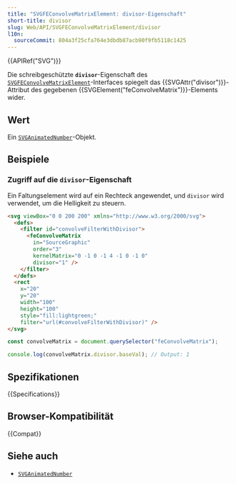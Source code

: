 ```yaml
---
title: "SVGFEConvolveMatrixElement: divisor-Eigenschaft"
short-title: divisor
slug: Web/API/SVGFEConvolveMatrixElement/divisor
l10n:
  sourceCommit: 804a3f25cfa764e3dbdb87acb90f9fb5118c1425
---
```


{{APIRef("SVG")}}

Die schreibgeschützte **`divisor`**-Eigenschaft des [`SVGFEConvolveMatrixElement`](/de/docs/Web/API/SVGFEConvolveMatrixElement)-Interfaces spiegelt das {{SVGAttr("divisor")}}-Attribut des gegebenen {{SVGElement("feConvolveMatrix")}}-Elements wider.

## Wert

Ein [`SVGAnimatedNumber`](/de/docs/Web/API/SVGAnimatedNumber)-Objekt.

## Beispiele

### Zugriff auf die `divisor`-Eigenschaft

Ein Faltungselement wird auf ein Rechteck angewendet, und `divisor` wird verwendet, um die Helligkeit zu steuern.

```html
<svg viewBox="0 0 200 200" xmlns="http://www.w3.org/2000/svg">
  <defs>
    <filter id="convolveFilterWithDivisor">
      <feConvolveMatrix
        in="SourceGraphic"
        order="3"
        kernelMatrix="0 -1 0 -1 4 -1 0 -1 0"
        divisor="1" />
    </filter>
  </defs>
  <rect
    x="20"
    y="20"
    width="100"
    height="100"
    style="fill:lightgreen;"
    filter="url(#convolveFilterWithDivisor)" />
</svg>
```

```js
const convolveMatrix = document.querySelector("feConvolveMatrix");

console.log(convolveMatrix.divisor.baseVal); // Output: 1
```

## Spezifikationen

{{Specifications}}

## Browser-Kompatibilität

{{Compat}}

## Siehe auch

- [`SVGAnimatedNumber`](/de/docs/Web/API/SVGAnimatedNumber)
